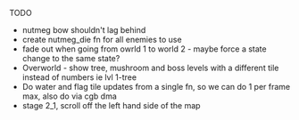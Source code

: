 TODO 

* nutmeg bow shouldn't lag behind
* create nutmeg_die fn for all enemies to use
* fade out when going from owrld 1 to world 2 - maybe force a state change to the same state? 
* Overworld - show tree, mushroom and boss levels with a different tile instead of numbers ie lvl 1-tree
* Do water and flag tile updates from a single fn, so we can do 1 per frame max, also do via cgb dma
* stage 2_1, scroll off the left hand side of the map
